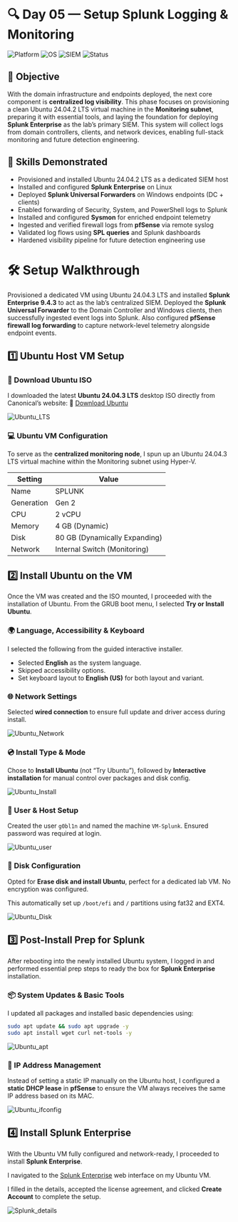 # 🔍 Day 05 — Setup Splunk Logging & Monitoring

![Platform](https://img.shields.io/badge/platform-HyperV-blue?logo=windows)
![OS](https://img.shields.io/badge/Ubuntu-24.04.3%20LTS-orange?logo=ubuntu)
![SIEM](https://img.shields.io/badge/Splunk%20Enterprise-darkgreen?logo=splunk)
![Status](https://img.shields.io/badge/status-done-green)

## 🎯 Objective

With the domain infrastructure and endpoints deployed, the next core component is **centralized log visibility**. This phase focuses on provisioning a clean Ubuntu 24.04.2 LTS virtual machine in the **Monitoring subnet**, preparing it with essential tools, and laying the foundation for deploying **Splunk Enterprise** as the lab’s primary SIEM. This system will collect logs from domain controllers, clients, and network devices, enabling full-stack monitoring and future detection engineering.

## 🧠 Skills Demonstrated

- Provisioned and installed Ubuntu 24.04.2 LTS as a dedicated SIEM host
- Installed and configured **Splunk Enterprise** on Linux
- Deployed **Splunk Universal Forwarders** on Windows endpoints (DC + clients)
- Enabled forwarding of Security, System, and PowerShell logs to Splunk
- Installed and configured **Sysmon** for enriched endpoint telemetry
- Ingested and verified firewall logs from **pfSense** via remote syslog
- Validated log flows using **SPL queries** and Splunk dashboards
- Hardened visibility pipeline for future detection engineering use

# 🛠️ Setup Walkthrough

Provisioned a dedicated VM using Ubuntu 24.04.3 LTS and installed **Splunk Enterprise 9.4.3** to act as the lab’s centralized SIEM. Deployed the **Splunk Universal Forwarder** to the Domain Controller and Windows clients, then successfully ingested event logs into Splunk. Also configured **pfSense firewall log forwarding** to capture network-level telemetry alongside endpoint events.

## 1️⃣ Ubuntu Host VM Setup

### 🐧 Download Ubuntu ISO

I downloaded the latest **Ubuntu 24.04.3 LTS** desktop ISO directly from Canonical’s website: 🔗 [Download Ubuntu](https://ubuntu.com/download)

![Ubuntu_LTS](https://github.com/gkopacz/CyberSec-HomeLab/blob/main/images/Splunk/Ubuntu_LTS.png)

### 💻 Ubuntu VM Configuration

To serve as the **centralized monitoring node**, I spun up an Ubuntu 24.04.3 LTS virtual machine within the Monitoring subnet using Hyper-V.

| **Setting**  | **Value**                     |
|--------------|-------------------------------|
| Name         | SPLUNK                        |
| Generation   | Gen 2                         |
| CPU          | 2 vCPU                        |
| Memory       | 4 GB (Dynamic)                |
| Disk         | 80 GB (Dynamically Expanding) |
| Network      | Internal Switch (Monitoring)  |

## 2️⃣ Install Ubuntu on the VM

Once the VM was created and the ISO mounted, I proceeded with the installation of Ubuntu. From the GRUB boot menu, I selected **Try or Install Ubuntu**.

### 🌍 Language, Accessibility & Keyboard

I selected the following from the guided interactive installer.

- Selected **English** as the system language.
- Skipped accessibility options.
- Set keyboard layout to **English (US)** for both layout and variant.

### 🌐 Network Settings

Selected **wired connection** to ensure full update and driver access during install.

![Ubuntu_Network](https://github.com/gkopacz/CyberSec-HomeLab/blob/main/images/Splunk/Network.png)

### 💿 Install Type & Mode

Chose to **Install Ubuntu** (not “Try Ubuntu”), followed by **Interactive installation** for manual control over packages and disk config.

![Ubuntu_Install](https://github.com/gkopacz/CyberSec-HomeLab/blob/main/images/Splunk/Interactive.png)

### 👤 User & Host Setup

Created the user `g0bl1n` and named the machine `VM-Splunk`. Ensured password was required at login.

![Ubuntu_user](https://github.com/gkopacz/CyberSec-HomeLab/blob/main/images/Splunk/Account.png)

### 💽 Disk Configuration

Opted for **Erase disk and install Ubuntu**, perfect for a dedicated lab VM. No encryption was configured.

This automatically set up `/boot/efi` and `/` partitions using fat32 and EXT4.

![Ubuntu_Disk](https://github.com/gkopacz/CyberSec-HomeLab/blob/main/images/Splunk/Review_Install.png)

## 3️⃣ Post-Install Prep for Splunk

After rebooting into the newly installed Ubuntu system, I logged in and performed essential prep steps to ready the box for **Splunk Enterprise** installation.

### 📦 System Updates & Basic Tools

I updated all packages and installed basic dependencies using:

```bash
sudo apt update && sudo apt upgrade -y
sudo apt install wget curl net-tools -y
```

![Ubuntu_apt](https://github.com/gkopacz/CyberSec-HomeLab/blob/main/images/Splunk/apt_update.png)

### 📡 IP Address Management

Instead of setting a static IP manually on the Ubuntu host, I configured a **static DHCP lease** in **pfSense** to ensure the VM always receives the same IP address based on its MAC.

![Ubuntu_ifconfig](https://github.com/gkopacz/CyberSec-HomeLab/blob/main/images/Splunk/ip_ifconfig.png)

## 4️⃣ Install Splunk Enterprise

With the Ubuntu VM fully configured and network-ready, I proceeded to install **Splunk Enterprise**.

I navigated to the [Splunk Enterprise](https://www.splunk.com/en_us/download/splunk-enterprise.html) web interface on my Ubuntu VM. 

I filled in the details, accepted the license agreement, and clicked **Create Account** to complete the setup.

![Splunk_details](https://github.com/gkopacz/CyberSec-HomeLab/blob/main/images/Splunk/Splunk_details.png)




